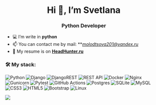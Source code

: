 <h1 align='center'>Hi 👋, I’m Svetlana</h1>
<h3 align='center'>Python Developer</h3>

- 💻 I’m write in **python**
- 📫 You can contact me by mail: ***<molodtsova201@yandex.ru>*
- 📑 My resume is on [**HeadHunter.ru**](https://spb.hh.ru/resume/cc7f3d88ff0dda3e090039ed1f4f4a424a7375)

<h3> &#128736; My stack:</h3>

![Python](https://img.shields.io/badge/python-3670A0?style=for-the-badge&logo=python&logoColor=ffdd54)
![Django](https://img.shields.io/badge/django-%23092E20.svg?style=for-the-badge&logo=django&logoColor=white)
![DjangoREST](https://img.shields.io/badge/DJANGO-REST-ff1709?style=for-the-badge&logo=django&logoColor=white&color=ff1709&labelColor=gray)
![REST API](https://img.shields.io/badge/REST%20API-%23266999.svg?style=for-the-badge)
![Docker](https://img.shields.io/badge/docker-%230db7ed.svg?style=for-the-badge&logo=docker&logoColor=white)
![Nginx](https://img.shields.io/badge/nginx-%23009639.svg?style=for-the-badge&logo=nginx&logoColor=white)
![Gunicorn](https://img.shields.io/badge/gunicorn-%298729.svg?style=for-the-badge&logo=gunicorn&logoColor=white)
![Pytest](https://img.shields.io/badge/pytest-%23ffffff.svg?style=for-the-badge&logo=pytest&logoColor=2f9fe3)
![GitHub Actions](https://img.shields.io/badge/github%20actions-%232671E5.svg?style=for-the-badge&logo=githubactions&logoColor=white)
![Postgres](https://img.shields.io/badge/postgres-%23316192.svg?style=for-the-badge&logo=postgresql&logoColor=white)
![SQLite](https://img.shields.io/badge/sqlite-%2307405e.svg?style=for-the-badge&logo=sqlite&logoColor=white)
![MySQL](https://img.shields.io/badge/MySQL-%2300758F.svg?style=for-the-badge&logo=mysql&logoColor=white)
![CSS3](https://img.shields.io/badge/css3-%231572B6.svg?style=for-the-badge&logo=css3&logoColor=white)
![HTML5](https://img.shields.io/badge/html5-%23E34F26.svg?style=for-the-badge&logo=html5&logoColor=white)
![Bootstrap](https://img.shields.io/badge/bootstrap-%238511FA.svg?style=for-the-badge&logo=bootstrap&logoColor=white)
![Linux](https://img.shields.io/badge/Linux-FCC624?style=for-the-badge&logo=linux&logoColor=black)

![](https://github-profile-summary-cards.vercel.app/api/cards/stats?username=SMolodtsova13&theme=solarized_dark)


<!-- [![Anurag's GitHub stats](https://github-readme-stats.vercel.app/api?username=SMolodtsova13)](https://github.com/SMolodtsova13/github-readme-stats)
<h3>My statistics:</h3>
<a href="https://github-readme-stats.vercel.app/api?username=SMolodtsova13&hide=contribs&show_icons=true">
  <img  align="left" height="130" style="margin-right: 10px" src="https://github-readme-stats.vercel.app/api?username=SMolodtsova13&hide=contribs&show_icons=true" />
</a>
[![Anurag's GitHub stats](https://github-readme-stats.vercel.app/api?username=SMolodtsova13)](https://github.com/SMolodtsova13/github-readme-stats) -->
